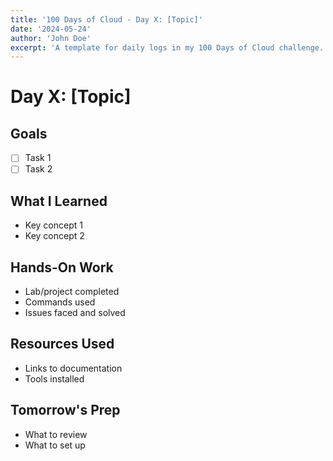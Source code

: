```yaml
---
title: '100 Days of Cloud - Day X: [Topic]'
date: '2024-05-24'
author: 'John Doe'
excerpt: 'A template for daily logs in my 100 Days of Cloud challenge.'
---
```


# Day X: [Topic]

## Goals
- [ ] Task 1
- [ ] Task 2

## What I Learned
- Key concept 1
- Key concept 2

## Hands-On Work
- Lab/project completed
- Commands used
- Issues faced and solved

## Resources Used
- Links to documentation
- Tools installed

## Tomorrow's Prep
- What to review
- What to set up
